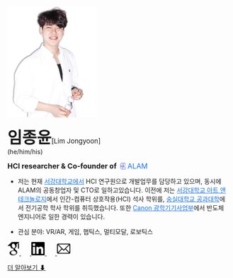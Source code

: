 <img src="../images/me2.png" width="200px" alt="LJY"></img><br/>

 <span style="font-size: 36px;"> **임종윤**</span><span style="font-size: 15px;">[Lim Jongyoon]</span> 
<br>(he/him/his)<br>

<span style="font-size: 16px;">**HCI researcher & Co-founder of&nbsp;**<a href="http://www.alamvr.com/" style="text-decoration:none; color:#1a73e8;">
  <img src="../icons/ALAMBlue.png" alt="ALAM" style="height:15px; vertical-align:-2px;"/>
  <span style="font-size:16px; color:#1a73e8;">ALAM</span>
</a></span>

- 저는 현재 <a href="http://creative.sogang.ac.kr" style="color:#1a73e8;">서강대학교에서</a> HCI 연구원으로 개발업무를 담당하고 있으며, 동시에  ALAM의 공동창업자 및 CTO로 일하고있습니다. 이전에 저는 <a href="http://creative.sogang.ac.kr" style="color:#1a73e8;">서강대학교 아트 앤 테크놀로지</a>에서 인간-컴퓨터 상호작용(HCI) 석사 학위를, <a href="https://eng.ssu.ac.kr" style="color:#1a73e8;">숭실대학교 공과대학</a>에서 전기공학 학사 학위를 취득했습니다. 또한 <a href="https://global.canon/en/product/indtech/semicon/" style="color:#1a73e8;">Canon 광학기기사업부</a>에서 반도체 엔지니어로 일한 경력이 있습니다.

- <span style="font-size: 14px;">관심 분야: VR/AR, 게임, 햅틱스, 멀티모달, 로보틱스</span>

<a href="https://scholar.google.co.kr/citations?user=5JElU_AAAAAJ&hl=en&oi=sra">
    <img src="../icons/GS2.png" alt="GoogleScholar" height="30">
</a>&nbsp;&nbsp;&nbsp;&nbsp;&nbsp;<a href="https://www.linkedin.com/in/jongyoon-lim-b28421210/">
    <img src="../icons/Linkedin2.png" alt="linkedin" height="30">
</a>&nbsp;&nbsp;&nbsp;&nbsp;&nbsp;<a href="mailto:limjy.kor@gmail.com">
    <img src="../icons/mailpng.png" alt="mail" height="30">
</a>

[더 알아보기 ⬇](#publications)
